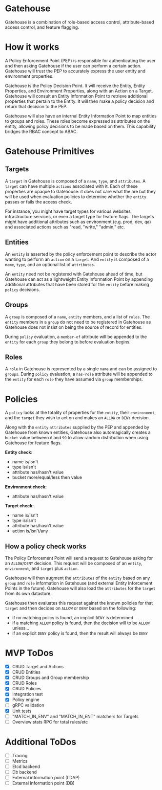 # Gatehouse
Gatehouse is a combination of role-based access control, attribute-based access control, and feature flagging.

# How it works

A Policy Enforcement Point (PEP) is responsible for authenticating the user and then asking Gatehouse if the user can perform a certain action. Gatehouse will trust the PEP to accurately express the user entity and environment properties.

Gatehouse is the Policy Decision Point. It will receive the Entity, Entity Properties, and Environment Properties, along with an Action on a Target. Gatehouse will consult an Entity Information Point to retrieve additional properties that pertain to the Entity. It will then make a policy decision and return that decision to the PEP.

Gatehouse will also have an internal Entity Information Point to map entities to groups and roles. These roles become expressed as attributes on the entity, allowing policy decisions to be made based on them. This capability bridges the RBAC concept to ABAC.

# Gatehouse Primitives

## Targets

A `target` in Gatehouse is composed of a `name`, `type`, and `attributes`. A `target` can have multiple `actions` associated with it. Each of these properties are opaque to Gatehouse: it does not care what the are but they will be used when evaluation policies to determine whether the `entity` passes or fails the access check.

For instance, you might have target types for various websites, infrastructure services, or even a target type for feature flags. The targets might have additional attributes such as environment (e.g. prod, dev, qa) and associated actions such as "read, "write," "admin," etc.

## Entities

An `entity` is asserted by the policy enforcement point to describe the actor wanting to perform an `action` on a `target`. And `entity` is composed of a `name`, `type`, and an optional list of `attributes`.

An `entity` need not be registered with Gatehouse ahead of time, but Gatehouse can act as a lightweight Entity Information Point by appending additional attributes that have been stored for the `entity` before making `policy` decisions.

## Groups

A `group` is composed of a `name`, `entity` members, and a list of `roles`. The `entity` members in a `group` do not need to be registered in Gatehouse as Gatehouse does not insist on being the source of record for entities.

During `policy` evaluation, a `member-of` attribute will be appended to the `entity` for each `group` they belong to before evaluation begins.

## Roles

A `role` in Gatehouse is represented by a single `name` and can be assigned to `groups`. During `policy` evaluation, a `has-role` attribute will be appended to the `entity` for each `role` they have assumed via `group` memberships.

# Policies

A `policy` looks at the totality of properties for the `entity`, their `environment`, and the `target` they wish to act on and makes an `ALLOW` or `DENY` decision.

Along with the `entity` `attributes` supplied by the PEP and appended by Gatehouse from known entities, Gatehouse also automagically creates a `bucket` value between `0` and `99` to allow random distribution when using Gatehouse for feature flags.

**Entity check:**

* name is/isn't
* type is/isn't
* attribute has/hasn't value
* bucket more/equal/less then value

**Environment check:**
* attribute has/hasn't value

**Target check:**
* name is/isn't
* type is/isn't
* attribute has/hasn't value
* action is/isn't/any

## How a policy check works

The Policy Enforcement Point will send a request to Gatehouse asking for an `ALLOW/DENY` decision. This request will be composed of an `entity`, `environment`, and `target` plus `action`. 

Gatehouse will then augment the `attributes` of the `entity` based on any `group` and `role` information in Gatehouse (and external Entity Inforcement Points in the future). Gatehouse will also load the `attributes` for the `target` from its own datastore.

Gatehouse then evaluates this request against the known policies for that `target` and then decides on `ALLOW` or `DENY` based on the following:
* if no matching policy is found, an implicit `DENY` is determined
* if a matching `ALLOW` policy is found, then the decision will to be `ALLOW` unless...
* if an explicit `DENY` policy is found, then the result will always be `DENY`
  

# MVP ToDos

- [x] CRUD Target and Actions
- [x] CRUD Entities
- [x] CRUD Groups and Group membership
- [x] CRUD Roles
- [x] CRUD Policies
- [x] Integration test
- [x] Policy engine
- [ ] gRPC validation
- [x] Unit tests
- [ ] "MATCH_IN_ENV" and "MATCH_IN_ENT" matchers for Targets
- [ ] Overview stats RPC for total rules/etc

# Additional ToDos

- [ ] Tracing
- [ ] Metrics
- [ ] Etcd backend
- [ ] Db backend
- [ ] External information point (LDAP)
- [ ] External information point (DB)
